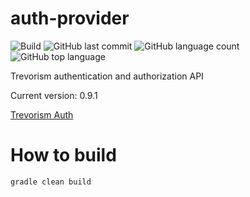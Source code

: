 # auth-provider
![Build](https://github.com/trevorism/auth-provider/actions/workflows/deploy.yml/badge.svg)
![GitHub last commit](https://img.shields.io/github/last-commit/trevorism/auth-provider)
![GitHub language count](https://img.shields.io/github/languages/count/trevorism/auth-provider)
![GitHub top language](https://img.shields.io/github/languages/top/trevorism/auth-provider)

Trevorism authentication and authorization API

Current version: 0.9.1

[Trevorism Auth](https://auth.trevorism.com/)

# How to build
`gradle clean build`